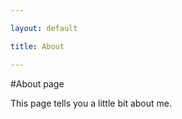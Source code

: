 ```yaml
---

layout: default 

title: About 

---
```


#About page 

This page tells you a little bit about me.

